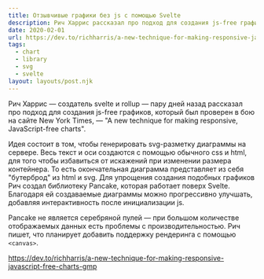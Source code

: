 ```yaml
---
title: Отзывчивые графики без js с помощью Svelte
description: Рич Харрис рассказал про подход для создания js-free графиков, который был проверен в бою на сайте New York Times
date: 2020-02-01
url: https://dev.to/richharris/a-new-technique-for-making-responsive-javascript-free-charts-gmp
tags:
  - chart
  - library
  - svg
  - svelte
layout: layouts/post.njk
---
```

Рич Харрис — создатель svelte и rollup — пару дней назад рассказал про подход для создания js-free графиков, который был проверен в бою на сайте New York Times, — "A new technique for making responsive, JavaScript-free charts".

Идея состоит в том, чтобы генерировать svg-разметку диаграммы на сервере. Весь текст и оси создаются с помощью обычного css и html, для того чтобы избавиться от искажений при изменении размера контейнера. То есть окончательная диаграмма представляет из себя "бутерброд" из html и svg. Для упрощения создания подобных графиков Рич создал библиотеку Pancake, которая работает поверх Svelte. Благодаря ей создаваемые диаграммы можно прогрессивно улучшать, добавляя интерактивность после инициализации js.

Pancake не является серебряной пулей — при большом количестве отображаемых данных есть проблемы с производительностью. Рич пишет, что планирует добавить поддержку рендеринга с помощью `<canvas>`.

https://dev.to/richharris/a-new-technique-for-making-responsive-javascript-free-charts-gmp
